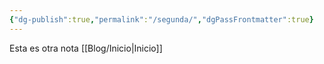 ```yaml
---
{"dg-publish":true,"permalink":"/segunda/","dgPassFrontmatter":true}
---
```


Esta es otra nota 
[[Blog/Inicio\|Inicio]]